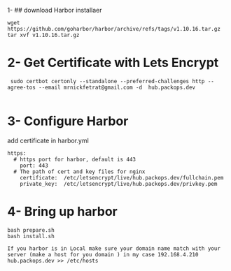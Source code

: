 1- ## download Harbor installaer
```
wget https://github.com/goharbor/harbor/archive/refs/tags/v1.10.16.tar.gz
tar xvf v1.10.16.tar.gz
```


# 2- Get Certificate with Lets Encrypt 
```
 sudo certbot certonly --standalone --preferred-challenges http --agree-tos --email mrnickfetrat@gmail.com -d  hub.packops.dev
 
 ```
 
#  3- Configure Harbor

add certificate in  harbor.yml
```
https:
  # https port for harbor, default is 443
    port: 443
  # The path of cert and key files for nginx
    certificate:  /etc/letsencrypt/live/hub.packops.dev/fullchain.pem
    private_key:  /etc/letsencrypt/live/hub.packops.dev/privkey.pem

```

# 4- Bring up harbor 

```
bash prepare.sh 
bash install.sh
```

``If you harbor is in Local make sure your domain name match with your server (make a host for you domain ) in my case 192.168.4.210 hub.packops.dev >> /etc/hosts ``

